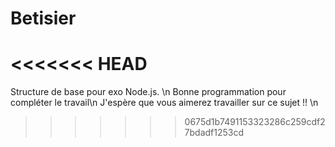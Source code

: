 # Betisier
<<<<<<< HEAD
=======
Structure de base pour exo Node.js. \n
Bonne programmation pour compléter le travail\n
J'espère que vous aimerez travailler sur ce sujet !! \n
>>>>>>> 0675d1b7491153323286c259cdf27bdadf1253cd
